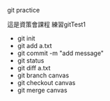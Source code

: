 git practice

這是資策會課程
練習gitTest1

- git init
- git add a.txt
- git commit -m "add message"
- git status
- git diff a.txt
- git branch canvas
- git checkout canvas
- git merge canvas